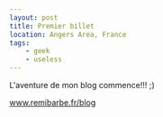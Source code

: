 ```yaml
---
layout: post
title: Premier billet
location: Angers Area, France
tags:
    - geek
    - useless
---
```


L'aventure de mon blog commence!!! ;)

www.remibarbe.fr/blog
